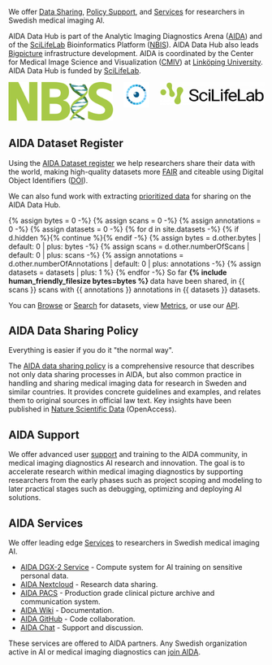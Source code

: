 ---
---
We offer [Data Sharing](/datasets), [Policy Support](/sharing), and
[Services](/services) for researchers in Swedish medical imaging AI.

AIDA Data Hub is part of the Analytic Imaging Diagnostics Arena
([AIDA](/about/aida)) and of the [SciLifeLab](https://scilifelab.se)
Bioinformatics Platform ([NBIS](https://nbis.se)).
AIDA Data Hub also leads [Bigpicture](https://bigpicture.eu) infrastructure
development. AIDA is coordinated by the Center for Medical Image Science and
Visualization ([CMIV](https://liu.se/cmiv)) at [Linköping
University](https://liu.se). AIDA Data Hub is funded by
[SciLifeLab](https://scilifelab.se).


<div class = "scilife_nbis_div  columns">
<div class = "column text-left" ><a href="https://nbis.se/"><img alt="Nbis_logo" id="nbis_logo" src="/assets/images/nbislogo-green-aqua.svg"/></a></div>
<div class = "column text-center" ><a href ="https://datahub.aida.scilifelab.se/"><img alt="aida_logo" id = "aida_logo" src="/assets/icons/aida-icon.png" /></a> </div>
<div class = "column text-right" ><a href="https://scilifelab.se/"><img alt="SciLifeLab logo" id="scilife_logo" src="/assets/images/scilifelab-logo.png"  /></a> </div>
</div>

## AIDA Dataset Register
Using the [AIDA Dataset register](/datasets) we help researchers share their
data with the world, making high-quality datasets more [FAIR](/metrics#fair)
and citeable using Digital Object Identifiers
([DOI](/about#what-are-dois-and-dataset-registers)).

We can also fund work with extracting [prioritized data](/prio) for sharing on
the AIDA Data Hub.

{% assign bytes = 0 -%}
{% assign scans = 0 -%}
{% assign annotations = 0 -%}
{% assign datasets = 0 -%}
{% for d in site.datasets -%}
  {% if d.hidden %}{% continue  %}{% endif -%}
  {% assign bytes = d.other.bytes | default: 0 | plus: bytes -%}
  {% assign scans = d.other.numberOfScans | default: 0 | plus: scans -%}
  {% assign annotations = d.other.numberOfAnnotations | default: 0 | plus: annotations -%}
  {% assign datasets = datasets | plus: 1 %}
{% endfor -%}
So far <b>{% include human_friendly_filesize bytes=bytes %} </b> data
have been shared, in {{ scans }} scans with {{ annotations }} annotations in {{ datasets }} datasets.


You can [Browse](/datasets) or [Search](/search) for datasets, view
[Metrics](/metrics), or use our [API](/api).

## AIDA Data Sharing Policy
Everything is easier if you do it "the normal way".

The [AIDA data sharing policy](/sharing) is a comprehensive resource that
describes not only data sharing processes in AIDA, but also common practice in
handling and sharing medical imaging data for research in Sweden and similar
countries. It provides concrete guidelines and examples, and relates them to
original sources in official law text. Key insights have been published in
[Nature Scientific Data](https://www.nature.com/articles/s41597-020-00674-0)
(OpenAccess).

## AIDA Support

We offer advanced user [support](/support) and training to the AIDA community, in medical imaging
diagnostics AI research and innovation. The goal is to accelerate research within medical imaging diagnostics by supporting researchers from the early phases such as project scoping and modeling to later practical stages such as debugging, optimizing and deploying AI solutions.


## AIDA Services
We offer leading edge [Services](/services) to researchers in Swedish medical imaging AI.

* [AIDA DGX-2 Service](/services#dgx-2) - Compute system for AI training on sensitive personal data.
* [AIDA Nextcloud](/services#nextcloud) - Research data sharing.
* [AIDA PACS](/services#pacs) - Production grade clinical picture archive and communication system.
* [AIDA Wiki](/services#wiki) - Documentation.
* [AIDA GitHub](/services#github) - Code collaboration.
* [AIDA Chat](/services#chat) - Support and discussion.

These services are offered to AIDA partners. Any Swedish organization active in
AI or medical imaging diagnostics can [join AIDA](/about/aida#join).
